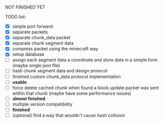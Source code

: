 NOT FINISHED YET

TODO list:

- [x] simple port forward
- [x] separate packets
- [x] separate chunk_data packet
- [x] separate chunk segment data
- [x] compress packet using the minecraft way
- [x] setup database
- [ ] assign each segment data a coordinate and store data in a simple form (maybe single json file)
- [ ] hash chunk segment data and design protocol
- [ ] finished custom chunk_data protocol implementation
- [ ] **usable**
- [ ] force delete cached chunk when found a block update packet was sent within that chunk (maybe have some performance issues)
- [ ] **almost finished**
- [ ] multiple version compatibility
- [ ] **finished**
- [ ] (optional) find a way that wouldn't cause hash collision